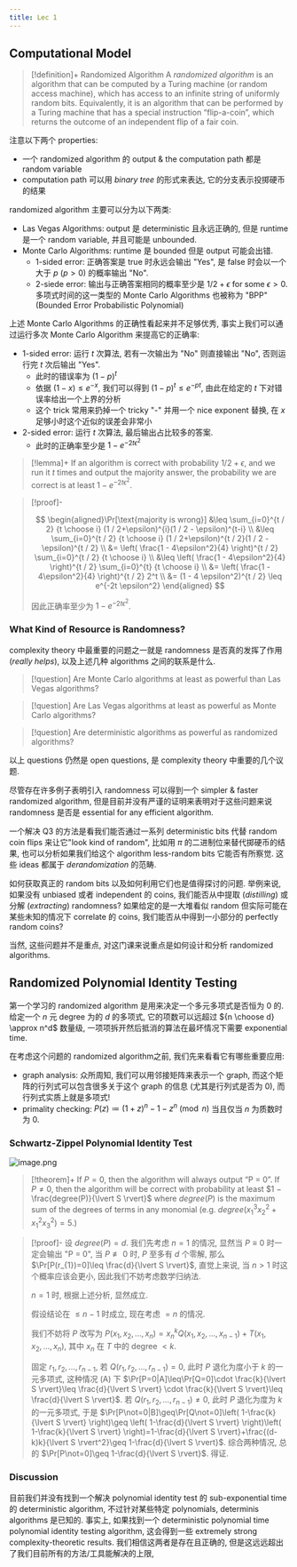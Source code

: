```yaml
---
title: Lec 1
---
```

## Computational Model

> [!definition]+ Randomized Algorithm
> A *randomized algorithm* is an algorithm that can be computed by a Turing machine (or random access machine), which has access to an infinite string of uniformly random bits. Equivalently, it is an algorithm that can be performed by a Turing machine that has a special instruction “flip-a-coin”, which returns the outcome of an independent flip of a fair coin.

注意以下两个 properties:

- 一个 randomized algorithm 的 output & the computation path 都是 random variable
- computation path 可以用 *binary tree* 的形式来表达, 它的分支表示投掷硬币的结果

randomized algorithm 主要可以分为以下两类:

- Las Vegas Algorithms: output 是 deterministic 且永远正确的, 但是 runtime 是一个 random variable, 并且可能是 unbounded.
- Monte Carlo Algorithms: runtime 是 bounded 但是 output 可能会出错.
	- 1-sided error: 正确答案是 true 时永远会输出 "Yes", 是 false 时会以一个大于 $p$ ($p>0$) 的概率输出 "No".
	- 2-siede error: 输出与正确答案相同的概率至少是 $1 / 2 + \epsilon$ for some $\epsilon > 0$. 多项式时间的这一类型的 Monte Carlo Algorithms 也被称为 "BPP" (Bounded Error Probabilistic Polynomial)

上述 Monte Carlo Algorithms 的正确性看起来并不足够优秀, 事实上我们可以通过运行多次 Monte Carlo Algorithm 来提高它的正确率:

- 1-sided error: 运行 $t$ 次算法, 若有一次输出为 "No" 则直接输出 "No", 否则运行完 $t$ 次后输出 "Yes".
	- 此时的错误率为 $(1 - p)^{t}$
	- 依据 $(1-x)\le e^{-x}$, 我们可以得到 $(1-p)^t \le e^{-pt}$, 由此在给定的 $t$ 下对错误率给出一个上界的分析
	- 这个 trick 常用来扔掉一个 tricky "-" 并用一个 nice exponent 替换, 在 $x$ 足够小时这个近似的误差会非常小
- 2-sided error: 运行 $t$ 次算法, 最后输出占比较多的答案.
	- 此时的正确率至少是 $1-e^{-2t \epsilon^2}$

> [!lemma]+
> If an algorithm is correct with probability $1 / 2 + \epsilon$, and we run it $t$ times and output the majority answer, the probability we are correct is at least $1-e^{-2t \epsilon^2}$.

> [!proof]-
> 
> $$ \begin{aligned}\Pr[\text{majority is wrong}] &\leq \sum_{i=0}^{t / 2} {t \choose i} (1 / 2+\epsilon)^{i}(1 / 2 - \epsilon)^{t-i} \\ &\leq \sum_{i=0}^{t / 2} {t \choose i} (1 / 2+\epsilon)^{t / 2}(1 / 2 - \epsilon)^{t / 2} \\ &= \left( \frac{1 - 4\epsilon^2}{4} \right)^{t / 2} \sum_{i=0}^{t / 2} {t \choose i} \\ &\leq \left(  \frac{1 - 4\epsilon^2}{4} \right)^{t / 2} \sum_{i=0}^{t} {t \choose i} \\ &= \left( \frac{1 - 4\epsilon^2}{4} \right)^{t / 2} 2^t \\ &= (1 - 4 \epsilon^2)^{t / 2} \leq e^{-2t \epsilon^2} \end{aligned} $$
> 
> 因此正确率至少为 $1-e^{-2t \epsilon^2}$.

### What Kind of Resource is Randomness?

complexity theory 中最重要的问题之一就是 randomness 是否真的发挥了作用 (*really helps*), 以及上述几种 algorithms 之间的联系是什么.

> [!question] 
> Are Monte Carlo algorithms at least as powerful than Las Vegas algorithms?

> [!question] 
> Are Las Vegas algorithms at least as powerful as Monte Carlo algorithms?

> [!question] 
> Are deterministic algorithms as powerful as randomized algorithms?

以上 questions 仍然是 open questions, 是 complexity theory 中重要的几个议题.

尽管存在许多例子表明引入 randomness 可以得到一个 simpler & faster randomized algorithm, 但是目前并没有严谨的证明来表明对于这些问题来说 randomness 是否是 essential for any efficient algorithm.

一个解决 Q3 的方法是看我们能否通过一系列 deterministic bits 代替 random coin flips 来让它"look kind of random", 比如用 $\pi$ 的二进制位来替代掷硬币的结果, 也可以分析如果我们给这个 algorithm less-random bits 它能否有所察觉. 这些 ideas 都属于 *derandomization* 的范畴.

如何获取真正的 random bits 以及如何利用它们也是值得探讨的问题. 举例来说, 如果没有 unbiased 或者 independent 的 coins, 我们能否从中提取 (*distilling*) 或分解 (*extracting*) randomness? 如果给定的是一大堆看似 random 但实际可能在某些未知的情况下 correlate 的 coins, 我们能否从中得到一小部分的 perfectly random coins?

当然, 这些问题并不是重点, 对这门课来说重点是如何设计和分析 randomized algorithms.

## Randomized Polynomial Identity Testing

第一个学习的 randomized algorithm 是用来决定一个多元多项式是否恒为 0 的. 给定一个 $n$ 元 degree 为的 $d$ 的多项式, 它的项数可以远超过 ${n \choose d} \approx n^d$ 数量级, 一项项拆开然后抵消的算法在最坏情况下需要 exponential time.

在考虑这个问题的 randomized algorithm之前, 我们先来看看它有哪些重要应用:

- graph analysis: 众所周知, 我们可以用邻接矩阵来表示一个 graph, 而这个矩阵的行列式可以包含很多关于这个 graph 的信息 (尤其是行列式是否为 0), 而行列式实质上就是多项式!
- primality checking: $P(z)\coloneqq (1+z)^n-1-z^n \pmod{n}$ 当且仅当 $n$ 为质数时为 0.

### Schwartz-Zippel Polynomial Identity Test

![image.png](https://picgo-1259588753.cos.ap-beijing.myqcloud.com/202408131512295.png)

> [!theorem]+
> If $P = 0$, then the algorithm will always output “P = 0”. If $P \not= 0$, then the algorithm will be correct with probability at least $1 − \frac{degree(P)}{\lvert S \rvert}$ where $degree(P)$ is the maximum sum of the degrees of terms in any monomial (e.g. $degree(x^{3}_{1}x_{2}^{2}+x_{1}^2x_{3}^2)=5$.)

> [!proof]-
> 设 $degree(P)=d$. 我们先考虑 $n=1$ 的情况, 显然当 $P \equiv 0$ 时一定会输出 "P = 0", 当 $P \not\equiv 0$ 时, $P$ 至多有 $d$ 个零解, 那么 $\Pr[P(r_{1})=0]\leq \frac{d}{\lvert S \rvert}$, 直觉上来说, 当 $n>1$ 时这个概率应该会更小, 因此我们不妨考虑数学归纳法.
> 
> $n=1$ 时, 根据上述分析, 显然成立.
> 
> 假设结论在 $\leq n-1$ 时成立, 现在考虑 $= n$ 的情况.
> 
> 我们不妨将 $P$ 改写为 $P(x_{1}, x_{2}, \dots, x_{n})=x_{n}^k Q(x_{1}, x_{2}, \dots, x_{n-1})+T(x_{1}, x_{2}, \dots, x_{n})$, 其中 $x_{n}$ 在 $T$ 中的 degree $< k$.
> 
> 固定 $r_{1}, r_{2}, \dots, r_{n-1}$, 若 $Q(r_{1}, r_{2}, \dots, r_{n-1})=0$, 此时 $P$ 退化为度小于 $k$ 的一元多项式, 这种情况 (A) 下 $\Pr[P=0|A]\leq\Pr[Q=0]\cdot \frac{k}{\lvert S \rvert}\leq \frac{d}{\lvert S \rvert} \cdot \frac{k}{\lvert S \rvert}\leq \frac{d}{\lvert S \rvert}$. 若 $Q(r_{1}, r_{2}, \dots, r_{n-1})\not= 0$, 此时 $P$ 退化为度为 $k$ 的一元多项式, 于是 $\Pr[P\not=0|B]\geq\Pr[Q\not=0]\left( 1-\frac{k}{\lvert S \rvert} \right)\geq \left( 1-\frac{d}{\lvert S \rvert} \right)\left( 1-\frac{k}{\lvert S \rvert} \right)=1-\frac{d}{\lvert S \rvert}+\frac{(d-k)k}{\lvert S \rvert^2}\geq 1-\frac{d}{\lvert S \rvert}$. 综合两种情况, 总的 $\Pr[P\not=0]\geq 1-\frac{d}{\lvert S \rvert}$. 得证.

### Discussion

目前我们并没有找到一个解决 polynomial identity test 的 sub-exponential time 的 deterministic algorithm, 不过针对某些特定 polynomials, determinis algorithms 是已知的. 事实上, 如果找到一个 deterministic polynomial time polynomial identity testing algorithm, 这会得到一些 extremely strong complexity-theoretic results. 我们相信这两者是存在且正确的, 但是这远远超出了我们目前所有的方法/工具能解决的上限,